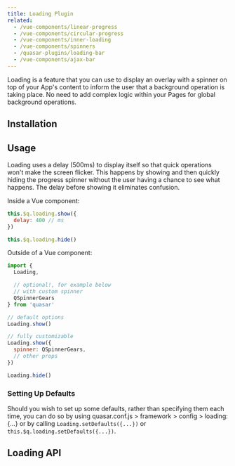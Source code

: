 ```yaml
---
title: Loading Plugin
related:
  - /vue-components/linear-progress
  - /vue-components/circular-progress
  - /vue-components/inner-loading
  - /vue-components/spinners
  - /quasar-plugins/loading-bar
  - /vue-components/ajax-bar
---
```

Loading is a feature that you can use to display an overlay with a spinner on top of your App's content to inform the user that a background operation is taking place. No need to add complex logic within your Pages for global background operations.

## Installation
<doc-installation plugins="Loading" :config="{ loading: 'Loading' }" />

## Usage
Loading uses a delay (500ms) to display itself so that quick operations won't make the screen flicker. This happens by showing and then quickly hiding the progress spinner without the user having a chance to see what happens. The delay before showing it eliminates confusion.

Inside a Vue component:
```js
this.$q.loading.show({
  delay: 400 // ms
})

this.$q.loading.hide()
```

Outside of a Vue component:
``` js
import {
  Loading,

  // optional!, for example below
  // with custom spinner
  QSpinnerGears
} from 'quasar'

// default options
Loading.show()

// fully customizable
Loading.show({
  spinner: QSpinnerGears,
  // other props
})

Loading.hide()
```

<doc-example title="Default options" file="Loading/Default" />

<doc-example title="With message" file="Loading/WithMessage" />

<doc-example title="With unsafe message (sanitize)" file="Loading/WithMessageSanitized" />

<doc-example title="Customized" file="Loading/Customized" />

<doc-example title="Show and Change" file="Loading/ShowAndChange" />

### Setting Up Defaults
Should you wish to set up some defaults, rather than specifying them each time, you can do so by using quasar.conf.js > framework > config > loading: {...} or by calling `Loading.setDefaults({...})` or `this.$q.loading.setDefaults({...})`.

## Loading API
<doc-api file="Loading" />
